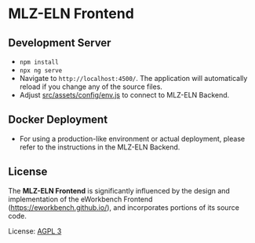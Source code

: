 # MLZ-ELN Frontend


## Development Server

- `npm install`
- `npx ng serve` 
- Navigate to `http://localhost:4500/`. The application will automatically reload if you change any of the source files.
- Adjust [src/assets/config/env.js](src/assets/config/env.js) to connect to MLZ-ELN Backend.


##  Docker Deployment

- For using a production-like environment or actual deployment, please refer to the instructions in the MLZ-ELN Backend.

## License

The **MLZ-ELN Frontend** is significantly influenced by the design and implementation of the eWorkbench Frontend (https://eworkbench.github.io/), and incorporates portions of its source code.



License: [AGPL 3](LICENSE)  






